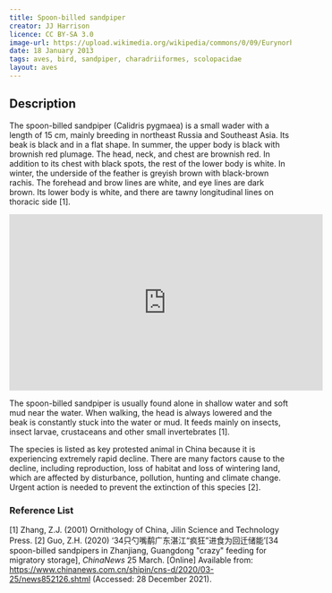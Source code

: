 ```yaml
---
title: Spoon-billed sandpiper
creator: JJ Harrison
licence: CC BY-SA 3.0
image-url: https://upload.wikimedia.org/wikipedia/commons/0/09/Eurynorhynchus_pygmeus_2_-_Pak_Thale.jpg  
date: 18 January 2013
tags: aves, bird, sandpiper, charadriiformes, scolopacidae
layout: aves
---
```

 ## Description

The spoon-billed sandpiper (Calidris pygmaea) is a small wader with a length of 15 cm, mainly breeding in northeast Russia and Southeast Asia. Its beak is black and in a flat shape. In summer, the upper body is black with brownish red plumage. The head, neck, and chest are brownish red. In addition to its chest with black spots, the rest of the lower body is white. In winter, the underside of the feather is greyish brown with black-brown rachis. The forehead and brow lines are white, and eye lines are dark brown. Its lower body is white, and there are tawny longitudinal lines on thoracic side [1].

<iframe class="video" width="560" height="315" src="https://www.youtube.com/embed/H26Tl7e3KeU" title="YouTube video player" frameborder="0" allow="accelerometer; autoplay; clipboard-write; encrypted-media; gyroscope; picture-in-picture" allowfullscreen></iframe>


The spoon-billed sandpiper is usually found alone in shallow water and soft mud near the water. When walking, the head is always lowered and the beak is constantly stuck into the water or mud. It feeds mainly on insects, insect larvae, crustaceans and other small invertebrates [1]. 

The species is listed as key protested animal in China because it is experiencing extremely rapid decline. There are many factors cause to the decline, including reproduction, loss of habitat and loss of wintering land, which are affected by disturbance, pollution, hunting and climate change. Urgent action is needed to prevent the extinction of this species [2].

### Reference List
[1] Zhang, Z.J. (2001) Ornithology of China, Jilin Science and Technology Press.
[2] Guo, Z.H. (2020) ‘34只勺嘴鹬广东湛江“疯狂”进食为回迁储能’[34 spoon-billed sandpipers in Zhanjiang, Guangdong "crazy" feeding for migratory storage], _ChinaNews_
25 March. [Online] Available from: https://www.chinanews.com.cn/shipin/cns-d/2020/03-25/news852126.shtml  (Accessed: 28 December 2021). 

